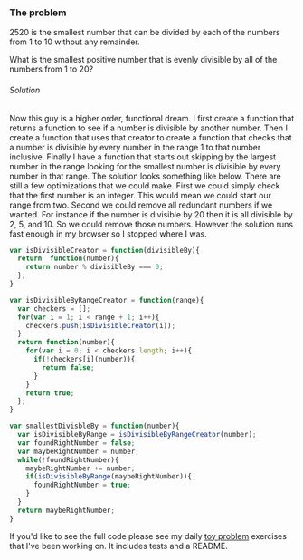 ### The problem

2520 is the smallest number that can be divided by each of the numbers from 1 to 10 without any remainder.

What is the smallest positive number that is evenly divisible by all of the numbers from 1 to 20?

###### Solution ######

Now this guy is a higher order, functional dream. I first create a function that returns a function to see if a number is divisible by another number. Then I create a function that uses that creator to create a function that checks that a number is divisible by every number in the range 1 to that number inclusive. Finally I have a function that starts out skipping by the largest number in the range looking for the smallest number is divisible by every number in that range. The solution looks something like below. There are still a few optimizations that we could make. First we could simply check that the first number is an integer. This would mean we could start our range from two. Second we could remove all redundant numbers if we wanted. For instance if the number is divisible by 20 then it is all divisible by 2, 5, and 10. So we could remove those numbers. However the solution runs fast enough in my browser so I stopped where I was.

```javascript
var isDivisibleCreator = function(divisibleBy){
  return  function(number){
    return number % divisibleBy === 0;
  };
}

var isDivisibleByRangeCreator = function(range){
  var checkers = [];
  for(var i = 1; i < range + 1; i++){
    checkers.push(isDivisibleCreator(i));
  }
  return function(number){
    for(var i = 0; i < checkers.length; i++){
      if(!checkers[i](number)){
        return false;
      }
    }
    return true;
  };
}

var smallestDivisbleBy = function(number){
  var isDivisibleByRange = isDivisibleByRangeCreator(number);
  var foundRightNumber = false;
  var maybeRightNumber = number;
  while(!foundRightNumber){
    maybeRightNumber += number;
    if(isDivisibleByRange(maybeRightNumber)){
      foundRightNumber = true;
    }
  }
  return maybeRightNumber;
}
```

If you'd like to see the full code please see my daily [toy problem](https://github.com/charltonaustin/toy-problems/) exercises that I've been working on. It includes tests and a README.
